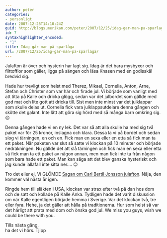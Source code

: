 ```yaml
---
author: peter
categories:
- personligt
date: 2007-12-25T14:10:24Z
guid: http://blogs.merikan.com/peter/2007/12/25/idag-gar-man-pa-sparlaga/
id: 7
syntaxhighlighter_encoded:
- "1"
title: Idag går man på sparlåga
url: /2007/12/25/idag-gar-man-pa-sparlaga/
---
```


Julafton är över och hysterin har lagt sig. Idag är det bara mysbyxor och filttofflor som gäller, ligga på sängen och läsa Knasen med en godisskål bredvid sig.

Hade hur trevligt som helst med Therez, Mikael, Cornelia, Anton, Arne, Stefan och Christer som var här och firade jul. Vi började som vanligt med att titta på Kalle och dricka glögg, sedan var det julbordet som gällde med god mat och lite gott att dricka till. Sist men inte minst var det julklappar som skulle delas ut. Cornelia fick vara julklappsutdelare denna gången och skötte det galant. Inte lätt att göra sig hörd med så många barn omkring sig. 😉

Denna gången hade vi en ny lek. Det var så att alla skulle ha med sig två paket var för 25 kronor, inslagna och klara. Dessa la vi på bordet och sedan slog vi tärningen, en och en. Fick man en sexa eller en etta så fick man ta ett paket. När paketen var slut så satte vi klockan på 10 minuter och började nedräkningen. Nu gällde det att slå tärningen och fick man en sexa eller etta så fick man ta ett paket av någon annan, men man fick inte ta från någon som bara hade ett paket. Man kan säga att det blev ganska hysteriskt och jag kunde iallafall inte sitta ner&#8230;. 😉

Tro det eller ej, Vi GLÖMDE [Sagan om Carl Bertil Jonsson julafton](http://sv.wikipedia.org/wiki/Sagan_om_Karl-Bertil_Jonssons_julafton). Nåja, den kommer väl nästa år igen.

Ringde hem till släkten i USA, klockan var strax efter två på dan hos dom och de satt och kollade på Kalle Anka. Tydligen hade det varit diskussion om när Kalle egentligen började hemma i Sverige. Var det klockan två, tre eller fyra. Hehe, ja det gäller att hålla på traditionerna. Hur som helst så var det härligt att prata med dom och önska god jul. We miss you guys, wish we could be there with you.

Tills nästa gång,  
ha det vi hörs. Tjipp
